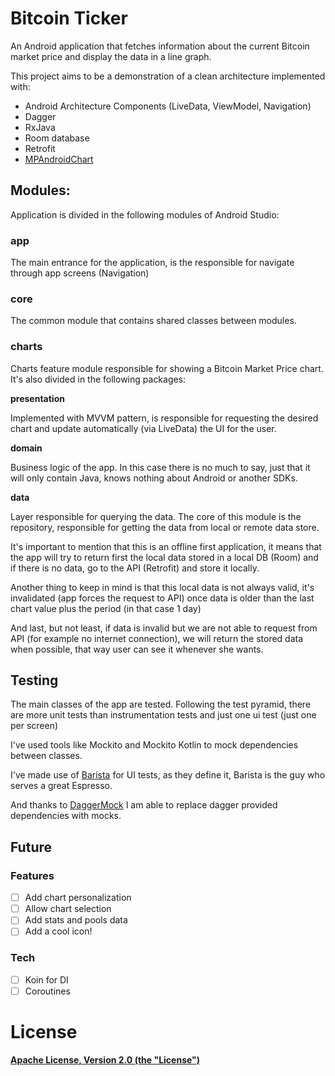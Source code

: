 # Bitcoin Ticker

An Android application that fetches information about the current Bitcoin market price and display the data in a line graph.

This project aims to be a demonstration of a clean architecture implemented with:
* Android Architecture Components (LiveData, ViewModel, Navigation)
* Dagger
* RxJava
* Room database
* Retrofit
* [MPAndroidChart](https://github.com/PhilJay/MPAndroidChart)

## Modules:

Application is divided in the following modules of Android Studio:

### app
The main entrance for the application, is the responsible for navigate through app screens (Navigation)

### core
The common module that contains shared classes between modules.

### charts
Charts feature module responsible for showing a Bitcoin Market Price chart.
It's also divided in the following packages:

**presentation**

Implemented with MVVM pattern, is responsible for requesting the desired chart and update automatically (via LiveData) the UI for the user.

**domain**

Business logic of the app. In this case there is no much to say, just that it will only contain Java, knows nothing about Android or another SDKs.

**data**

Layer responsible for querying the data. The core of this module is the repository, responsible for getting the data from local or remote data store.

It's important to mention that this is an offline first application, it means that the app will try to return first the local data stored in a local DB (Room) and if there is no data, go to the API (Retrofit) and store it locally.

Another thing to keep in mind is that this local data is not always valid, it's invalidated (app forces the request to API) once data is older than the last chart value plus the period (in that case 1 day)

And last, but not least, if data is invalid but we are not able to request from API (for example no internet connection), we will return the stored data when possible, that way user can see it whenever she wants.

## Testing
The main classes of the app are tested. Following the test pyramid, there are more unit tests than instrumentation tests and just one ui test (just one per screen)

I've used tools like Mockito and Mockito Kotlin to mock dependencies between classes.

I've made use of [Barista](https://github.com/SchibstedSpain/Barista) for UI tests, as they define it, Barista is the guy who serves a great Espresso.

And thanks to [DaggerMock](https://github.com/fabioCollini/DaggerMock) I am able to replace dagger provided dependencies with mocks.

## Future
### Features
- [ ] Add chart personalization
- [ ] Allow chart selection
- [ ] Add stats and pools data
- [ ] Add a cool icon!

### Tech
- [ ] Koin for DI
- [ ] Coroutines

# License
**[Apache License, Version 2.0 (the "License")](LICENSE.txt)**

